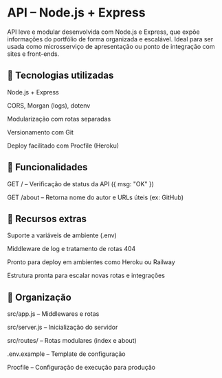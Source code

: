 # API – Node.js + Express
API leve e modular desenvolvida com Node.js e Express, que expõe informações do portfólio de forma organizada e escalável. Ideal para ser usada como microsserviço de apresentação ou ponto de integração com sites e front-ends.

## 🔧 Tecnologias utilizadas
Node.js + Express

CORS, Morgan (logs), dotenv

Modularização com rotas separadas

Versionamento com Git

Deploy facilitado com Procfile (Heroku)

## 📌 Funcionalidades
GET / – Verificação de status da API ({ msg: "OK" })

GET /about – Retorna nome do autor e URLs úteis (ex: GitHub)

## 🚀 Recursos extras
Suporte a variáveis de ambiente (.env)

Middleware de log e tratamento de rotas 404

Pronto para deploy em ambientes como Heroku ou Railway

Estrutura pronta para escalar novas rotas e integrações

## 📁 Organização
src/app.js – Middlewares e rotas

src/server.js – Inicialização do servidor

src/routes/ – Rotas modulares (index e about)

.env.example – Template de configuração

Procfile – Configuração de execução para produção
